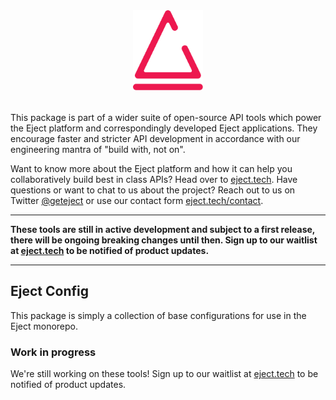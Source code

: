 <p align="center" style="margin: 2rem 0;">
    <img src="./../../eject-logo.svg" height="128" alt="Eject logo which is a morphed eject button symbol in crayola red">
</p>

This package is part of a wider suite of open-source API tools which power the Eject platform and correspondingly developed Eject applications. They encourage faster and stricter API development in accordance with our engineering mantra of "build with, not on".

Want to know more about the Eject platform and how it can help you collaboratively build best in class APIs? Head over to [eject.tech](https://eject.tech). Have questions or want to chat to us about the project? Reach out to us on Twitter [@geteject](https://twitter.com/geteject) or use our contact form [eject.tech/contact](https://eject.tech/contact).

---

**These tools are still in active development and subject to a first release, there will be ongoing breaking changes until then. Sign up to our waitlist at [eject.tech](https://eject.tech) to be notified of product updates.**

---

## Eject Config

This package is simply a collection of base configurations for use in the Eject monorepo.

### Work in progress

We're still working on these tools! Sign up to our waitlist at [eject.tech](https://eject.tech) to be notified of product updates.
